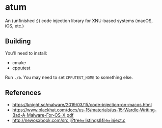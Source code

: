 # atum

An (unfinished :)) code injection library for XNU-based systems (macOS, iOS, etc.)

## Building

You'll need to install:

* cmake
* cpputest

Run `./b`. You may need to set `CPPUTEST_HOME` to something else.


## References

* https://knight.sc/malware/2019/03/15/code-injection-on-macos.html
* https://www.blackhat.com/docs/us-15/materials/us-15-Wardle-Writing-Bad-A-Malware-For-OS-X.pdf
* http://newosxbook.com/src.jl?tree=listings&file=inject.c
